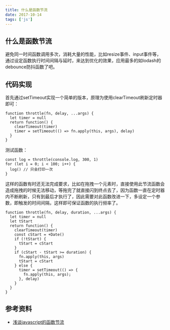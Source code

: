 ```yaml
---
title: 什么是函数节流
date: 2017-10-14
tags: ['js']
---
```

## 什么是函数节流

避免同一时间函数调用多次，消耗大量的性能，比如resize事件、input事件等，通过设定函数执行时间间隔与延时，来达到优化的效果，应用最多的如lodash的debounce防抖函数了吧。

## 代码实现

首先通过setTimeout实现一个简单的版本，原理为使用clearTimeout刷新定时器即可：

```
function throttle(fn, delay, ...args) {
  let timer = null
  return function() {
  	clearTimeout(timer)
  	timer = setTimeout(() => fn.apply(this, args), delay)
  }
}
```

测试函数：

```
const log = throttle(console.log, 300, 1)
for (let i = 0; i < 100; i++) {
  log() // 只会打印一次
}
```



这样的函数有时还无法完成要求，比如在拖拽一个元素时，直接使用此节流函数会造成拖拽的时候无法移动，等拖完了就直接闪到终点去了，因为函数一直在定时器内不断刷新，只有到最后才执行了，因此需要对此函数改进一下，多设定一个参数，即触发的时间间隔，这样即可保证函数的执行频率了。

```
function throttle(fn, delay, duration, ...args) {
  let timer = null
  let tStart
  return function() {
  	clearTimeout(timer)
  	const cStart = +Date()
  	if (!tStart) {
      tStart = cStart
  	}
  	if (cStart - tStart >= duration) {
      fn.apply(this, args)
      tStart = cStart
  	} else {
      timer = setTimeout(() => {
      	fn.apply(this, args);
      }, delay)
  	}
  }
}
```

## 参考资料

- [浅谈javascript的函数节流](http://www.alloyteam.com/2012/11/javascript-throttle/)




